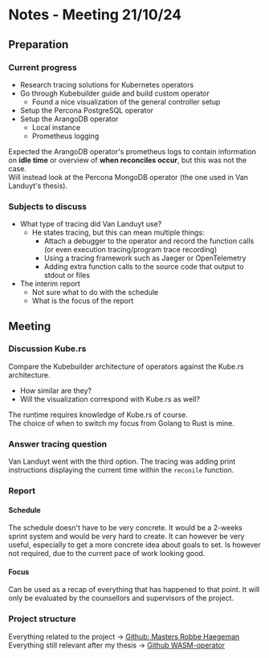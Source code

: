 # Notes - Meeting 21/10/24

## Preparation
### Current progress
- Research tracing solutions for Kubernetes operators
- Go through Kubebuilder guide and build custom operator
  - Found a nice visualization of the general controller setup
- Setup the Percona PostgreSQL operator
- Setup the ArangoDB operator
  - Local instance
  - Prometheus logging

Expected the ArangoDB operator's prometheus logs to contain information on **idle time** or overview of **when reconciles occur**, but this was not the case.  
Will instead look at the Percona MongoDB operator (the one used in Van Landuyt's thesis).

### Subjects to discuss
- What type of tracing did Van Landuyt use?
  - He states tracing, but this can mean multiple things:
    - Attach a debugger to the operator and record the function calls (or even execution tracing/program trace recording)
    - Using a tracing framework such as Jaeger or OpenTelemetry
    - Adding extra function calls to the source code that output to stdout or files
- The interim report
  - Not sure what to do with the schedule
  - What is the focus of the report

## Meeting
### Discussion Kube.rs
Compare the Kubebuilder architecture of operators against the Kube.rs architecture.
- How similar are they?
- Will the visualization correspond with Kube.rs as well?

The runtime requires knowledge of Kube.rs of course.  
The choice of when to switch my focus from Golang to Rust is mine.

### Answer tracing question
Van Landuyt went with the third option.
The tracing was adding print instructions displaying the current time within the `reconile` function.

### Report
#### Schedule
The schedule doesn't have to be very concrete.
It would be a 2-weeks sprint system and would be very hard to create.
It can however be very useful, especially to get a more concrete idea about goals to set.
Is however not required, due to the current pace of work looking good.

#### Focus
Can be used as a recap of everything that has happened to that point.
It will only be evaluated by the counsellors and supervisors of the project.

### Project structure

Everything related to the project -> [Github: Masters Robbe Haegeman](https://github.com/idlab-discover/masters-robbe-haegeman)
Everything still relevant after my thesis -> [Github WASM-operator](https://github.com/idlab-discover/wasm-operator)
